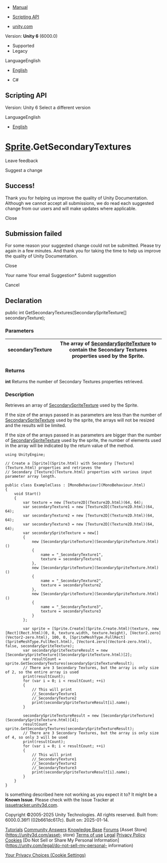 [ ]()

  * [Manual](../Manual/index.html)
  * [Scripting API](../ScriptReference/index.html)

  * [unity.com](https://unity.com/)

Version: **Unity 6** (6000.0)

  * Supported
  * Legacy

LanguageEnglish

  * [English]()

  * C#

[ ](https://docs.unity3d.com)

## Scripting API

Version: Unity 6 Select a different version

LanguageEnglish

  * [English]()

#  [Sprite](Sprite.html).GetSecondaryTextures

Leave feedback

Suggest a change

## Success!

Thank you for helping us improve the quality of Unity Documentation. Although
we cannot accept all submissions, we do read each suggested change from our
users and will make updates where applicable.

Close

## Submission failed

For some reason your suggested change could not be submitted. Please <a>try
again</a> in a few minutes. And thank you for taking the time to help us
improve the quality of Unity Documentation.

Close

Your name Your email Suggestion* Submit suggestion

Cancel

[ ]()

## Declaration

public int GetSecondaryTextures(SecondarySpriteTexture[] secondaryTexture);

### Parameters

secondaryTexture | The array of [SecondarySpriteTexture](SecondarySpriteTexture.html) to contain the Secondary Textures properties used by the Sprite.  
---|---  
  
### Returns

**int** Returns the number of Secondary Textures properties retrieved.

### Description

Retrieves an array of [SecondarySpriteTexture](SecondarySpriteTexture.html)
used by the Sprite.

If the size of the arrays passed in as parameters are less than the number of
[SecondarySpriteTexture](SecondarySpriteTexture.html) used by the sprite, the
arrays will not be resized and the results will be limited.  
  
If the size of the arrays passed in as parameters are bigger than the number
of [SecondarySpriteTexture](SecondarySpriteTexture.html) used by the sprite,
the number of elements used in the array will be indicated by the return value
of the method.

    
    
    using UnityEngine;  
      
    // Create a [Sprite](Sprite.html) with Secondary [Texture](Texture.html) properties and retrieves the
    // Secondary [Texture](Texture.html) properties with various input parameter array length.  
      
    public class ExampleClass : [MonoBehaviour](MonoBehaviour.html)
    {
        void Start()
        {
            var texture = new [Texture2D](Texture2D.html)(64, 64);
            var secondaryTexture1 = new [Texture2D](Texture2D.html)(64, 64);
            var secondaryTexture2 = new [Texture2D](Texture2D.html)(64, 64);
            var secondaryTexture3 = new [Texture2D](Texture2D.html)(64, 64);
            var secondarySpriteTexture = new[]
            {
                new [SecondarySpriteTexture](SecondarySpriteTexture.html)()
                {
                    name = "_SecondaryTexture1",
                    texture = secondaryTexture1
                },
                new [SecondarySpriteTexture](SecondarySpriteTexture.html)()
                {
                    name = "_SecondaryTexture2",
                    texture = secondaryTexture2
                },
                new [SecondarySpriteTexture](SecondarySpriteTexture.html)()
                {
                    name = "_SecondaryTexture3",
                    texture = secondaryTexture3
                }
            };  
      
            var sprite = [Sprite.Create](Sprite.Create.html)(texture, new [Rect](Rect.html)(0, 0, texture.width, texture.height), [Vector2.zero](Vector2-zero.html), 100, 0, [SpriteMeshType.FullRect](SpriteMeshType.FullRect.html), [Vector4.zero](Vector4-zero.html), false, secondarySpriteTexture);
            var secondarySpriteTextureResult = new [SecondarySpriteTexture](SecondarySpriteTexture.html)[2];
            var resultCount = sprite.GetSecondaryTextures(secondarySpriteTextureResult);
            // There are 3 Secondary Textures, but the array is only size of 2, so the entire array is used
            print(resultCount);
            for (var i = 0; i < resultCount; ++i)
            {
                // This will print
                //_SecondaryTexture1
                //_SecondaryTexture2
                print(secondarySpriteTextureResult[i].name);
            }  
      
            secondarySpriteTextureResult = new [SecondarySpriteTexture](SecondarySpriteTexture.html)[4];
            resultCount = sprite.GetSecondaryTextures(secondarySpriteTextureResult);
            // There are 3 Secondary Textures, but the array is only size of 4, so only 3 will be used
            print(resultCount);
            for (var i = 0; i < resultCount; ++i)
            {
                // This will print
                //_SecondaryTexture1
                //_SecondaryTexture2
                //_SecondaryTexture3
                print(secondarySpriteTextureResult[i].name);
            }
        }
    }
    

Is something described here not working as you expect it to? It might be a
**Known Issue**. Please check with the Issue Tracker at
[issuetracker.unity3d.com](https://issuetracker.unity3d.com).

Copyright ©2005-2025 Unity Technologies. All rights reserved. Built from:
6000.0.36f1 (02b661dc617c). Built on: 2025-01-14.

[Tutorials](https://unity3d.com/learn) [Community
Answers](https://answers.unity3d.com) [Knowledge
Base](https://support.unity3d.com/hc/en-us)
[Forums](https://forum.unity3d.com) [Asset Store](https://unity3d.com/asset-
store) [Terms of use](https://docs.unity3d.com/Manual/TermsOfUse.html)
[Legal](https://unity.com/legal) [Privacy
Policy](https://unity.com/legal/privacy-policy)
[Cookies](https://unity.com/legal/cookie-policy) [Do Not Sell or Share My
Personal Information](https://unity.com/legal/do-not-sell-my-personal-
information)

[Your Privacy Choices (Cookie Settings)](javascript:void\(0\);)

